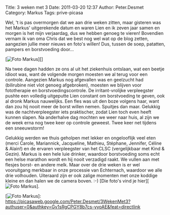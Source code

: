 Title: 3 weken met 3
Date: 2011-03-20 12:37
Author: Peter.Desmet
Category: Markus
Tags: prive-picasa

Wel, 't is pas overmorgen dat we aan drie weken zitten, maar gisteren
was het Markus' uitgerekende datum en waren Lien en ik zeven jaar samen
en morgen is het mijn verjaardag, dus we hebben genoeg te vieren!
Bovendien vernam ik van oma Chris dat we best nog wel wat op de blog
zetten, aangezien jullie meer nieuws en foto's willen! Dus, tussen de
soep, patatten, pampers en borstvoeding door...

[![Foto Markus][]][]

Na twee dagen hadden ze ons al uit het ziekenhuis ontslaan, wat een
beetje idioot was, want de volgende morgen moesten we al terug voor een
controle. Aangezien Markus nog afgevallen was en geelzucht had
(bilirubine niet vlot genoeg afgebroken), moesten we blijven voor
fototherapie en borstvoedingscontrole. De irritant-vrolijke verpleegster
pushte een volledig uitgeputte Lien constant om borstvoeding te geven,
ook al dronk Markus nauwelijks. Een fles was uit den boze volgens haar,
want dan zou hij nooit meer de borst willen nemen. Spuitjes dan maar.
Gelukkig was de nachtverpleegster iets praktischer, zodat Lien toch even
heeft kunnen slapen. Na anderhalve dag mochten we weer naar huis, al
zijn we de week erna nog twee keer op controle geweest. Twee keer net
tijdens een sneeuwstorm!

Gelukkig werden we thuis geholpen met lekker en ongelooflijk veel eten
(merci Carole, Mariannick, Jacqueline, Mathieu, Stéphane, Jennifer,
Céline & Alain!) en de ervaren verpleegster van het CLSC (vergelijkbaar
met Kind & Gezin). Markus is een hele luie drinker, waardoor
borstvoeding soms echt een helse marathon wordt en hij nooit verzadigd
raakt. We vullen aan met flesjes borst- en andere melk. Maar over de
drie weken is er wel vooruitgang merkbaar in onze processie van
Echternach, waardoor we alle drie volhouden. Uiteraard zijn er ook
zalige momenten met onze koddige kleine en dan halen we de camera boven.
:-) [Die foto's vind je hier][![Foto Markus][]].

  [Foto Markus]: https://lh5.googleusercontent.com/--P6vg5UTOc4/TYYyeSzBrQI/AAAAAAAAF2Q/K4lD_w04jDM/s800/DSC_0200.jpg
    "Juij! Meer foto's!"
  [![Foto Markus][]]: https://picasaweb.google.com/Peter.Desmet/3WekenMet3?authuser=0&authkey=Gv1sRgCPGY8b7cs-yyoAE&feat=directlink
